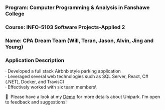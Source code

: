 ### Program: Computer Programming & Analysis in Fanshawe College
### Course: INFO-5103 Software Projects-Applied 2
### Name: CPA Dream Team (Will, Teran, Jason, Alvin, Jing and Young)

### Application Description
· Developed a full stack Airbnb style parking application\
· Leveraged several web technologies such as SQL Server, React, C# (.NET), Docker, and TravisCI\
· Effectively worked with six team members\

📄 &nbsp;Please have a look at my [Demo](https://youtu.be/AB_3jV6f98w) for more details about Unipark. I'm open to feedback and suggestions!
